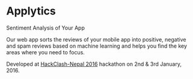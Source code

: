 # Applytics
Sentiment Analysis of Your App

Our web app sorts the reviews of your mobile app into positive, negative and spam reviews based on machine learning and helps you find the key areas where you need to focus.

Developed at [HackClash-Nepal 2016](https://www.facebook.com/events/183044535381401/) hackathon on 2nd & 3rd January, 2016.
